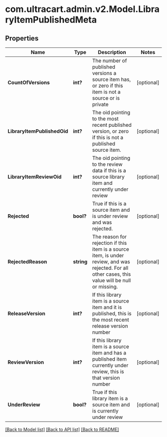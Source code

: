 # com.ultracart.admin.v2.Model.LibraryItemPublishedMeta
## Properties

Name | Type | Description | Notes
------------ | ------------- | ------------- | -------------
**CountOfVersions** | **int?** | The number of published versions a source item has, or zero if this item is not a source or is private | [optional] 
**LibraryItemPublishedOid** | **int?** | The oid pointing to the most recent published version, or zero if this is not a published source item. | [optional] 
**LibraryItemReviewOid** | **int?** | The oid pointing to the review data if this is a source library item and currently under review | [optional] 
**Rejected** | **bool?** | True if this is a source item and is under review and was rejected. | [optional] 
**RejectedReason** | **string** | The reason for rejection if this item is a source item, is under review, and was rejected.  For all other cases, this value will be null or missing. | [optional] 
**ReleaseVersion** | **int?** | If this library item is a source item and it is published, this is the most recent release version number | [optional] 
**ReviewVersion** | **int?** | If this library item is a source item and has a published item currently under review, this is that version number | [optional] 
**UnderReview** | **bool?** | True if this library item is a source item and is currently under review | [optional] 


[[Back to Model list]](../README.md#documentation-for-models) [[Back to API list]](../README.md#documentation-for-api-endpoints) [[Back to README]](../README.md)

